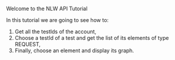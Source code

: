 Welcome to the NLW API Tutorial

In this tutorial we are going to see how to:

1. Get all the testIds of the account,
2. Choose a testId of a test and get the list of its elements of type REQUEST,
3. Finally, choose an element and display its graph.